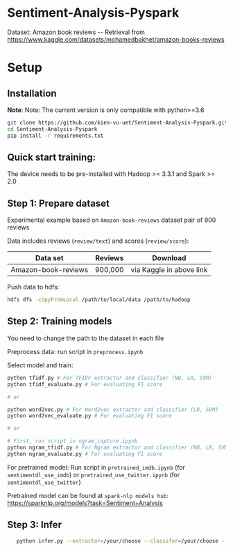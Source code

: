 # Sentiment-Analysis-Pyspark

Dataset: Amazon book reviews
-- Retrieval from https://www.kaggle.com/datasets/mohamedbakhet/amazon-books-reviews

# Setup
## Installation

**Note**:
Note:
The current version is only compatible with python>=3.6
```bash
git clone https://github.com/kien-vu-uet/Sentiment-Analysis-Pyspark.git
cd Sentiment-Analysis-Pyspark
pip install -r requirements.txt
```

## Quick start training: 
The device needs to be pre-installed with Hadoop >= 3.3.1 and Spark >= 2.0

## Step 1: Prepare dataset

Experimental example based on `Amazon-book-reviews` dataset pair of 900 reviews

Data includes reviews (`review/text`) and scores (`review/score`):

| Data set               | Reviews    |                    Download                   |
| :--------------------: | :--------: | :-------------------------------------------: |
| Amazon-book-reviews    | 900,000    | via Kaggle in above link                      |

Push data to hdfs: 
```bash
hdfs dfs -copyFromLocal /path/to/local/data /path/to/hadoop
```

## Step 2: Training models

You need to change the path to the dataset in each file

Preprocess data: run script in `preprocess.ipynb`

Select model and train:
```bash
python tfidf.py # For TFIDF extractor and classifier (NB, LR, SVM)
python tfidf_evaluate.py # For evaluating F1 score 

# or

python word2vec.py # For Word2vec extractor and classifier (LR, SVM)
python word2vec_evaluate.py # For evaluating F1 score

# or

# First, run script in ngram_capture.ipynb
python ngram_tfidf.py # For Ngram extractor and classifier (NB, LR, SVM)
python ngram_evaluate.py # For evaluating F1 score
```
For pretrained model: 
Run script in `pretrained_imdb.ipynb` (for `sentimentdl_use_imdb`) or `pretrained_use_twitter.ipynb` (for `sentimentdl_use_twitter`)

Pretrained model can be found at `spark-nlp models hub`: https://sparknlp.org/models?task=Sentiment+Analysis

## Step 3: Infer
```bash
   python infer.py --extractor=/your/choose --classifer=/your/choose --input=/path/to/your/txt/input --output=/path/to/your/txt/output
```
